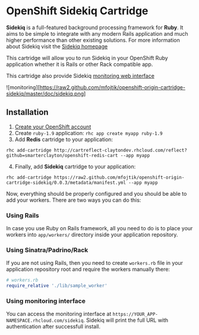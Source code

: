 # OpenShift Sidekiq Cartridge

**Sidekiq** is a full-featured background processing framework for **Ruby**. It aims to
be simple to integrate with any modern Rails application and much higher
performance than other existing solutions. For more information about Sidekiq
visit the [Sidekiq homepage](http://sidekiq.org/)

This cartridge will allow you to run Sidekiq in your OpenShift Ruby application
whether it is Rails or other Rack compatible app.

This cartridge also provide Sidekiq [monitoring web interface](https://github.com/mperham/sidekiq/wiki/Monitoring)

![monitoring][https://raw2.github.com/mfojtik/openshift-origin-cartridge-sidekiq/master/doc/sidekiq.png]

## Installation

1. [Create your OpenShift account](https://openshift.redhat.com/app/account/new)
2. Create `ruby-1.9` application: `rhc app create myapp ruby-1.9`
3. Add **Redis** cartridge to your application:

```
rhc add-cartridge http://cartreflect-claytondev.rhcloud.com/reflect?github=smarterclayton/openshift-redis-cart --app myapp
```

4. Finally, add **Sidekiq** cartridge to your application:

```
rhc add-cartridge https://raw2.github.com/mfojtik/openshift-origin-cartridge-sidekiq/0.0.3/metadata/manifest.yml --app myapp
```

Now, everything should be properly configured and you should be able to add your
workers. There are two ways you can do this:

### Using Rails

In case you use Ruby on Rails framework, all you need to do is to place your
workers into `app/workers/` directory inside your application repository.

### Using Sinatra/Padrino/Rack

If you are not using Rails, then you need to create `workers.rb` file in your
application repository root and require the workers manually there:

```ruby
# workers.rb
require_relative './lib/sample_worker'
```

### Using monitoring interface

You can access the monitoring interface at `https://YOUR_APP-NAMESPACE.rhcloud.com/sidekiq`.
Sidekiq will print the full URL with authentication after successfull install.
